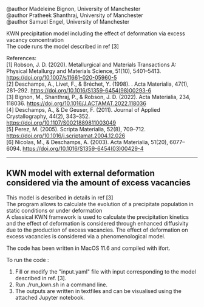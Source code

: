
@author Madeleine Bignon, University of Manchester  
@author Pratheek Shanthraj, University of Manchester  
@author Samuel Engel, University of Manchester  

KWN precipitation model including the effect of deformation via excess vacancy concentration  
The code runs the model described in ref [3]


References:   
 [1] Robson, J. D. (2020). Metallurgical and Materials Transactions A: Physical Metallurgy and Materials Science, 51(10), 5401–5413. https://doi.org/10.1007/s11661-020-05960-5  
 [2] Deschamps, A., Livet, F., & Bréchet, Y. (1998). . Acta Materialia, 47(1), 281–292. https://doi.org/10.1016/S1359-6454(98)00293-6  
 [3] Bignon, M., Shanthraj, P., & Robson, J. D. (2022). Acta Materialia, 234, 118036. https://doi.org/10.1016/J.ACTAMAT.2022.118036   
 [4] Deschamps, A., & De Geuser, F. (2011). Journal of Applied Crystallography, 44(2), 343–352. https://doi.org/10.1107/S0021889811003049  
 [5] Perez, M. (2005). Scripta Materialia, 52(8), 709–712. https://doi.org/10.1016/j.scriptamat.2004.12.026  
 [6] Nicolas, M., & Deschamps, A. (2003).  Acta Materialia, 51(20), 6077–6094. https://doi.org/10.1016/S1359-6454(03)00429-4  
  
-------------------------------------------------------------------------------------------   
KWN model with external deformation considered via the amount of excess vacancies  
-------------------------------------------------------------------------------------------   
This model is described in details in ref [3]  
The program allows to calculate the evolution of a precipitate population in static conditions or under deformation  
A classical KWN framework is used to calculate the precipitation kinetics and the effect of deformation is considered through enhanced diffusivity due to the production of excess vacancies. 
The effect of deformation on excess vacancies is considered via a phenomenological model.    


The code has been written in MacOS 11.6 and compiled with ifort.  

  
To run the code :  
1. Fill or modify the "input.yaml" file with input corresponding to the model described in ref. [3].
2. Run ./run_kwn.sh in a command line.  
3. The outputs are written in textfiles and can be visualised using the attached Jupyter notebook.   
